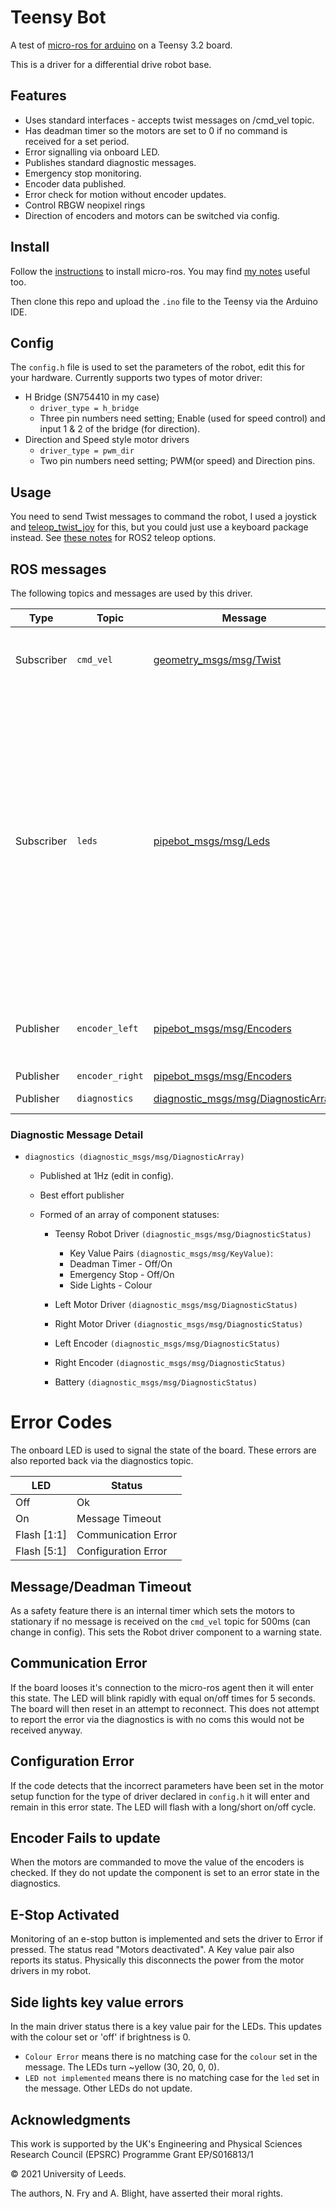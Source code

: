 # Teensy Bot

A test of [micro-ros for arduino](https://github.com/micro_ros_ardino) on a Teensy 3.2 board.

This is a driver for a differential drive robot base.

## Features

- Uses standard interfaces - accepts twist messages on /cmd_vel topic.
- Has deadman timer so the motors are set to 0 if no command is received for a set period.
- Error signalling via onboard LED.
- Publishes standard diagnostic messages.
- Emergency stop monitoring.
- Encoder data published.
- Error check for motion without encoder updates.
- Control RBGW neopixel rings
- Direction of encoders and motors can be switched via config.

## Install

Follow the [instructions](https://github.com/micro-ROS/micro_ros_arduino/blob/foxy/README.md) to install micro-ros.
You may find [my notes](https://n-fry.gitbook.io/ros2-notes/package-tests/micro-ros-for-arduino-ide) useful too.

Then clone this repo and upload the `.ino` file to the Teensy via the Arduino IDE.

## Config

The `config.h` file is used to set the parameters of the robot, edit this for your hardware.
Currently supports two types of motor driver:

- H Bridge (SN754410 in my case)
  - `driver_type = h_bridge`
  - Three pin numbers need setting; Enable (used for speed control) and input 1 & 2 of the bridge (for direction).
- Direction and Speed style motor drivers
  - `driver_type = pwm_dir`
  - Two pin numbers need setting; PWM(or speed) and Direction pins.

## Usage

You need to send Twist messages to command the robot, I used a joystick and [teleop_twist_joy](https://github.com/ros2/teleop_twist_joy/tree/foxy) for this, but you could just use a keyboard package instead. See [these notes](https://n-fry.gitbook.io/ros2-notes/package-tests/teleop) for ROS2 teleop options.

## ROS messages

The following topics and messages are used by this driver.

| Type | Topic | Message | Notes |
|---|---|---|---|
| Subscriber | `cmd_vel` | [geometry_msgs/msg/Twist](https://github.com/ros2/common_interfaces/blob/rolling/geometry_msgs/msg/Twist.msg) | Only the Linear X and Angular Z velocities are used. |
| Subscriber | `leds` | [pipebot_msgs/msg/Leds](https://github.com/pipebots/pipebot-msgs/blob/main/msg/Leds.msg)| Custom message which can be used for many different LED setups. In this case it is controlling one 24 LED neopixel ring (well two, but they wired to one pin). `led = SIDE_LIGHTS`. `flash_mode` is ignored. To turn off set `brightness = 0`. |
| Publisher | `encoder_left` | [pipebot_msgs/msg/Encoders](https://github.com/pipebots/pipebot-msgs/blob/main/msg/Encoders.msg) | Published at 20Hz (as per [pipbots spec](https://github.com/pipebots/pipebot-msgs/blob/main/specifications/locomotion-specification.md)) using best effort publishers. |
| Publisher | `encoder_right` | [pipebot_msgs/msg/Encoders](https://github.com/pipebots/pipebot-msgs/blob/main/msg/Encoders.msg) | As above. |
| Publisher | `diagnostics` | [diagnostic_msgs/msg/DiagnosticArray]()| See below for details. |

### Diagnostic Message Detail

- `diagnostics (diagnostic_msgs/msg/DiagnosticArray)`
  - Published at 1Hz (edit in config).
  - Best effort publisher
  - Formed of an array of component statuses:

    - Teensy Robot Driver `(diagnostic_msgs/msg/DiagnosticStatus)`
      - Key Value Pairs `(diagnostic_msgs/msg/KeyValue)`:
      - Deadman Timer - Off/On
      - Emergency Stop - Off/On
      - Side Lights - Colour

    - Left Motor Driver `(diagnostic_msgs/msg/DiagnosticStatus)`
    - Right Motor Driver `(diagnostic_msgs/msg/DiagnosticStatus)`
    - Left Encoder `(diagnostic_msgs/msg/DiagnosticStatus)`
    - Right Encoder `(diagnostic_msgs/msg/DiagnosticStatus)`
    - Battery `(diagnostic_msgs/msg/DiagnosticStatus)`


# Error Codes

The onboard LED is used to signal the state of the board. These errors are also reported back via the diagnostics topic.

| LED         | Status              |
|-------------|---------------------|
| Off         | Ok                  |
| On          | Message Timeout     |
| Flash [1:1] | Communication Error |
| Flash [5:1] | Configuration Error |

## Message/Deadman Timeout

As a safety feature there is an internal timer which sets the motors to stationary if no message is received on the `cmd_vel` topic for 500ms (can change in config). This sets the Robot driver component to a warning state.

## Communication Error

If the board looses it's connection to the micro-ros agent then it will enter this state. The LED will blink rapidly with equal on/off times for 5 seconds. The board will then reset in an attempt to reconnect. This does not attempt to report the error via the diagnostics is with no coms this would not be received anyway.

## Configuration Error

If the code detects that the incorrect parameters have been set in the motor setup function for the type of driver declared in `config.h` it will enter and remain in this error state. The LED will flash with a long/short on/off cycle.

## Encoder Fails to update

When the motors are commanded to move the value of the encoders is checked. If they do not update the component is set to an error state in the diagnostics.

## E-Stop Activated

Monitoring of an e-stop button is implemented and sets the driver to Error if pressed. The status read "Motors deactivated". A Key value pair also reports its status. Physically this disconnects the power from the motor drivers in my robot.

## Side lights key value errors

In the main driver status there is a key value pair for the LEDs. This updates with the colour set or 'off' if brightness is 0.

- `Colour Error` means there is no matching case for the `colour` set in the message. The LEDs turn ~yellow (30, 20, 0, 0).
- `LED not implemented` means there is no matching case for the `led` set in the message. Other LEDs do not update.

## Acknowledgments

This work is supported by the UK's Engineering and Physical Sciences Research Council (EPSRC) Programme Grant EP/S016813/1

© 2021 University of Leeds.

The authors, N. Fry and A. Blight, have asserted their moral rights.
